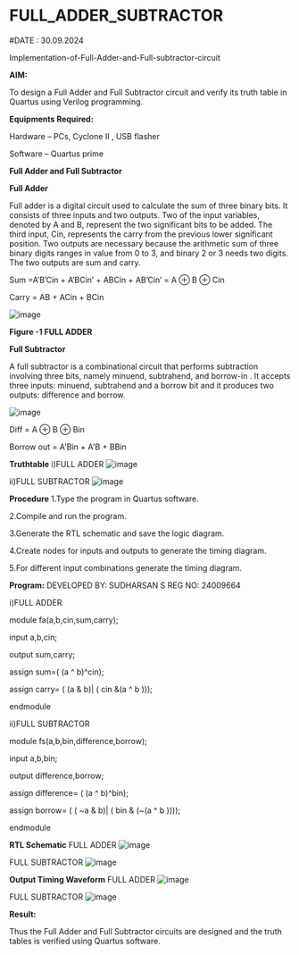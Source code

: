 # FULL_ADDER_SUBTRACTOR

#DATE : 30.09.2024

Implementation-of-Full-Adder-and-Full-subtractor-circuit

**AIM:**

To design a Full Adder and Full Subtractor circuit and verify its truth table in Quartus using Verilog programming.

**Equipments Required:**

Hardware – PCs, Cyclone II , USB flasher

Software – Quartus prime

**Full Adder and Full Subtractor**

**Full Adder**

Full adder is a digital circuit used to calculate the sum of three binary bits. It consists of three inputs and two outputs. Two of the input variables, denoted by A and B, represent the two significant bits to be added. The third input, Cin, represents the carry from the previous lower significant position. Two outputs are necessary because the arithmetic sum of three binary digits ranges in value from 0 to 3, and binary 2 or 3 needs two digits. The two outputs are sum and carry.

Sum =A’B’Cin + A’BCin’ + ABCin + AB’Cin’ = A ⊕ B ⊕ Cin 

Carry = AB + ACin + BCin

![image](https://github.com/naavaneetha/FULL_ADDER_SUBTRACTOR/assets/154305477/0f30ba51-5ffb-4198-845f-18e054f675e7)

**Figure -1 FULL ADDER**

**Full Subtractor**

A full subtractor is a combinational circuit that performs subtraction involving three bits, namely minuend, subtrahend, and borrow-in . It accepts three inputs: minuend, subtrahend and a borrow bit and it produces two outputs: difference and borrow.

![image](https://github.com/naavaneetha/FULL_ADDER_SUBTRACTOR/assets/154305477/02b24f51-ab51-4304-9ad6-7b81ffc1ead5)

Diff = A ⊕ B ⊕ Bin 

Borrow out = A'Bin + A'B + BBin

**Truthtable**
 i)FULL ADDER
![image](https://github.com/user-attachments/assets/86362d1a-729e-4e75-9c46-fd9589909026)

ii)FULL SUBTRACTOR
![image](https://github.com/user-attachments/assets/29bda360-3b6b-4e48-b4e6-fdedd92ac21a)


**Procedure**
1.Type the program in Quartus software.

2.Compile and run the program.

3.Generate the RTL schematic and save the logic diagram.

4.Create nodes for inputs and outputs to generate the timing diagram.

5.For different input combinations generate the timing diagram.

**Program:**
DEVELOPED BY: SUDHARSAN S
REG NO: 24009664

 i)FULL ADDER

module fa(a,b,cin,sum,carry);

input a,b,cin;

output sum,carry;

assign sum=( (a ^ b)^cin);

assign carry= ( (a & b)| ( cin &(a ^ b )));

endmodule

ii)FULL SUBTRACTOR

module fs(a,b,bin,difference,borrow);

input a,b,bin;

output difference,borrow;

assign difference= ( (a ^ b)^bin);

assign borrow= ( ( ~a & b)| ( bin & (~(a ^ b ))));

endmodule

**RTL Schematic**
FULL ADDER
![image](https://github.com/user-attachments/assets/20f09e82-a037-4caf-8d23-f614a0ebd7a6)

FULL SUBTRACTOR
![image](https://github.com/user-attachments/assets/c9183a80-0132-4324-b451-2e61941acc6c)

**Output Timing Waveform**
FULL ADDER
![image](https://github.com/user-attachments/assets/616fe139-490f-4c4f-94f0-043eb65ef8a6)

FULL SUBTRACTOR
![image](https://github.com/user-attachments/assets/f7a749a9-9625-4bb8-ad37-e01df6943d6e)

**Result:**

Thus the Full Adder and Full Subtractor circuits are designed and the truth tables is verified using Quartus software.



